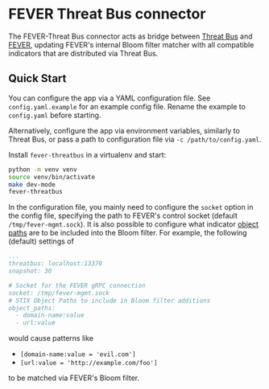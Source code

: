 FEVER Threat Bus connector
==========================

The FEVER-Threat Bus connector acts as bridge between [Threat Bus](https://github.com/tenzir/threatbus)
and [FEVER](https://github.com/DCSO/fever),
updating FEVER's internal Bloom filter matcher with all compatible indicators
that are distributed via Threat Bus.

## Quick Start

You can configure the app via a YAML configuration file. See
`config.yaml.example` for an example config file. Rename the example to
`config.yaml` before starting.

Alternatively, configure the app via environment variables, similarly to Threat
Bus, or pass a path to configuration file via `-c /path/to/config.yaml`.

Install `fever-threatbus` in a virtualenv and start:

```sh
python -m venv venv
source venv/bin/activate
make dev-mode
fever-threatbus
```

In the configuration file, you mainly need to configure the `socket` option in
the config file, specifying the path to FEVER's control socket (default
`/tmp/fever-mgmt.sock`). It is also possible to configure what indicator
[object paths](https://docs.oasis-open.org/cti/stix/v2.1/cs02/stix-v2.1-cs02.html#_r80k3nm8z2we)
are to be included into the Bloom filter. For example, the following
(default) settings of

```yaml
...
threatbus: localhost:13370
snapshot: 30

# Socket for the FEVER gRPC connection
socket: /tmp/fever-mgmt.sock
# STIX Object Paths to include in Bloom filter additions
object_paths:
  - domain-name:value
  - url:value
```

would cause patterns like

- `[domain-name:value = 'evil.com']`
- `[url:value = 'http://example.com/foo']`

to be matched via FEVER's Bloom filter.
